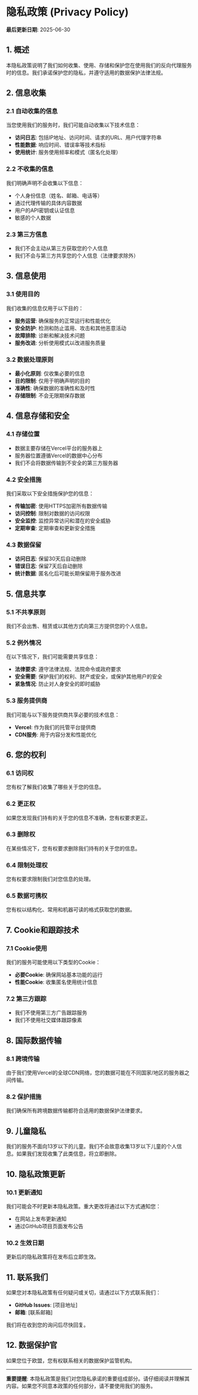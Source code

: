 # 隐私政策 (Privacy Policy)

**最后更新日期**: 2025-06-30

## 1. 概述

本隐私政策说明了我们如何收集、使用、存储和保护您在使用我们的反向代理服务时的信息。我们承诺保护您的隐私，并遵守适用的数据保护法律法规。

## 2. 信息收集

### 2.1 自动收集的信息
当您使用我们的服务时，我们可能自动收集以下技术信息：
- **访问日志**: 包括IP地址、访问时间、请求的URL、用户代理字符串
- **性能数据**: 响应时间、错误率等技术指标
- **使用统计**: 服务使用频率和模式（匿名化处理）

### 2.2 不收集的信息
我们明确声明不会收集以下信息：
- 个人身份信息（姓名、邮箱、电话等）
- 通过代理传输的具体内容数据
- 用户的API密钥或认证信息
- 敏感的个人数据

### 2.3 第三方信息
- 我们不会主动从第三方获取您的个人信息
- 我们不会与第三方共享您的个人信息（法律要求除外）

## 3. 信息使用

### 3.1 使用目的
我们收集的信息仅用于以下目的：
- **服务运营**: 确保服务的正常运行和性能优化
- **安全防护**: 检测和防止滥用、攻击和其他恶意活动
- **故障排除**: 诊断和解决技术问题
- **服务改进**: 分析使用模式以改进服务质量

### 3.2 数据处理原则
- **最小化原则**: 仅收集必要的信息
- **目的限制**: 仅用于明确声明的目的
- **准确性**: 确保数据的准确性和及时性
- **存储限制**: 不会无限期保存数据

## 4. 信息存储和安全

### 4.1 存储位置
- 数据主要存储在Vercel平台的服务器上
- 服务器位置遵循Vercel的数据中心分布
- 我们不会将数据传输到不安全的第三方服务器

### 4.2 安全措施
我们采取以下安全措施保护您的信息：
- **传输加密**: 使用HTTPS加密所有数据传输
- **访问控制**: 限制对数据的访问权限
- **安全监控**: 监控异常访问和潜在的安全威胁
- **定期审查**: 定期审查和更新安全措施

### 4.3 数据保留
- **访问日志**: 保留30天后自动删除
- **错误日志**: 保留7天后自动删除
- **统计数据**: 匿名化后可能长期保留用于服务改进

## 5. 信息共享

### 5.1 不共享原则
我们不会出售、租赁或以其他方式向第三方提供您的个人信息。

### 5.2 例外情况
在以下情况下，我们可能需要共享信息：
- **法律要求**: 遵守法律法规、法院命令或政府要求
- **安全需要**: 保护我们的权利、财产或安全，或保护其他用户的安全
- **紧急情况**: 防止对人身安全的即时威胁

### 5.3 服务提供商
我们可能与以下服务提供商共享必要的技术信息：
- **Vercel**: 作为我们的托管平台提供商
- **CDN服务**: 用于内容分发和性能优化

## 6. 您的权利

### 6.1 访问权
您有权了解我们收集了哪些关于您的信息。

### 6.2 更正权
如果您发现我们持有的关于您的信息不准确，您有权要求更正。

### 6.3 删除权
在某些情况下，您有权要求删除我们持有的关于您的信息。

### 6.4 限制处理权
您有权要求限制我们对您信息的处理。

### 6.5 数据可携权
您有权以结构化、常用和机器可读的格式获取您的数据。

## 7. Cookie和跟踪技术

### 7.1 Cookie使用
我们的服务可能使用以下类型的Cookie：
- **必要Cookie**: 确保网站基本功能的运行
- **性能Cookie**: 收集匿名使用统计信息

### 7.2 第三方跟踪
- 我们不使用第三方广告跟踪服务
- 我们不使用社交媒体跟踪像素

## 8. 国际数据传输

### 8.1 跨境传输
由于我们使用Vercel的全球CDN网络，您的数据可能在不同国家/地区的服务器之间传输。

### 8.2 保护措施
我们确保所有跨境数据传输都符合适用的数据保护法律要求。

## 9. 儿童隐私

我们的服务不面向13岁以下的儿童。我们不会故意收集13岁以下儿童的个人信息。如果我们发现收集了此类信息，将立即删除。

## 10. 隐私政策更新

### 10.1 更新通知
我们可能会不时更新本隐私政策。重大更改将通过以下方式通知您：
- 在网站上发布更新通知
- 通过GitHub项目页面发布公告

### 10.2 生效日期
更新后的隐私政策将在发布后立即生效。

## 11. 联系我们

如果您对本隐私政策有任何疑问或关切，请通过以下方式联系我们：
- **GitHub Issues**: [项目地址]
- **邮箱**: [联系邮箱]

我们将在收到您的询问后尽快回复。

## 12. 数据保护官

如果您位于欧盟，您有权联系相关的数据保护监管机构。

---

**重要提醒**: 本隐私政策是我们对您隐私承诺的重要组成部分。请仔细阅读并理解其内容。如果您不同意本政策的任何部分，请不要使用我们的服务。
